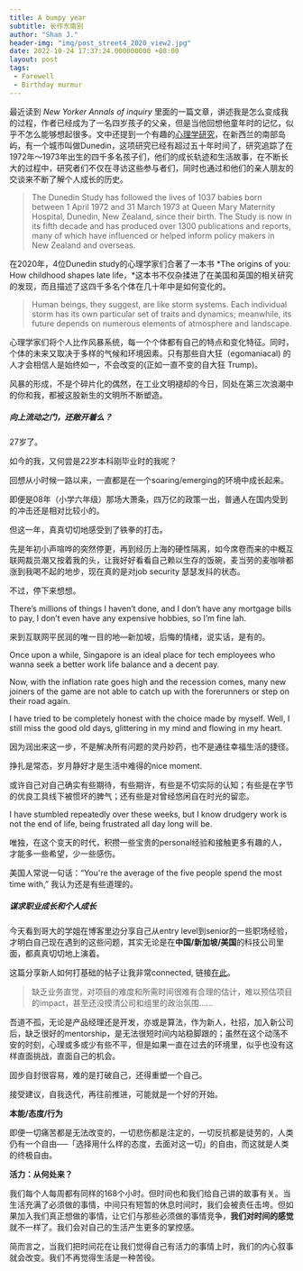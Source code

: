 ```yaml
---
title: A bumpy year
subtitle: 长作东南别
author: "Shan J."
header-img: "img/post_street4_2020_view2.jpg"
date: 2022-10-24 17:37:24.000000000 +08:00
layout: post
tags:
 - Farewell
 - Birthday murmur
---
```


最近读到 *New Yorker Annals of inquiry* 里面的一篇文章，讲述我是怎么变成我的过程，作者已经成为了一名四岁孩子的父亲，但是当他回想他童年时的记忆，似乎不怎么能够想起很多。文中还提到一个有趣的[心理学研究](https://dunedinstudy.otago.ac.nz/about-us)，在新西兰的南部岛屿，有一个城市叫做Dunedin，这项研究已经有超过五十年时间了，研究追踪了在1972年～1973年出生的四千多名孩子们，他们的成长轨迹和生活故事，在不断长大的过程中，研究者们不仅在寻访这些参与者们，同时也通过和他们的亲人朋友的交谈来不断了解个人成长的历史。

> The Dunedin Study has followed the lives of 1037 babies born between 1 April 1972 and 31 March 1973 at Queen Mary Maternity Hospital, Dunedin, New Zealand, since their birth. The Study is now in its fifth decade and has produced over 1300 publications and reports, many of which have influenced or helped inform policy makers in New Zealand and overseas.

在2020年，4位Dunedin study的心理学家们合著了一本书 *The origins of you: How childhood shapes late life，*这本书不仅杂揉进了在美国和英国的相关研究的发现，而且描述了这四千多名个体在几十年中是如何变化的。

> Human beings, they suggest, are like storm systems. Each individual storm has its own particular set of traits and dynamics; meanwhile, its future depends on numerous elements of atmosphere and landscape.

心理学家们将个人比作风暴系统，每一个个体都有自己的特点和变化特征。同时，个体的未来又取决于多样的气候和环境因素。只有那些自大狂（egomaniacal) 的人才会相信人是始终如一，不会改变的(正如一直不变的自大狂 Trump)。

风暴的形成，不是个碎片化的偶然，在工业文明褪却的今日，同处在第三次浪潮中的你和我，都被这股新生的文明所不断塑造。

##### **向上流动之门，还敞开着么？**

27岁了。

如今的我，又何尝是22岁本科刚毕业时的我呢？

回想从小时候一路以来，一直都是在一个soaring/emerging的环境中成长起来。

即便是08年（小学六年级）那场大萧条，四万亿的政策一出，普通人在国内受到的冲击还是相对比较小的。

但这一年，真真切切地感受到了铁拳的打击。

先是年初小声喧哗的突然停更，再到经历上海的硬性隔离，如今席卷而来的中概互联网裁员潮又按着我的头，让我好好看看自己赖以生存的饭碗，麦当劳的麦咖啡都涨到我喝不起的地步，现在真的是对job security 瑟瑟发抖的状态。

不过，停下来想想。

There’s millions of things I haven’t done, and I don’t have any mortgage bills to pay, I don’t even have any expensive hobbies, so I’m fine lah.

来到互联网平民润的唯一目的地—新加坡，后悔的情绪，说实话，是有的。

Once upon a while, Singapore is an ideal place for tech employees who wanna seek a better work life balance and a decent pay.

Now, with the inflation rate goes high and the recession comes, many new joiners of the game are not able to catch up with the forerunners or step on their road again.

I have tried to be completely honest with the choice made by myself. Well, I still miss the good old days, glittering in my mind and flowing in my heart.

因为润出来这一步，不是解决所有问题的灵丹妙药，也不是通往幸福生活的捷径。

挣扎是常态，岁月静好才是生活中难得的nice moment.

或许自己对自己确实有些期待，有些期许，有些是不切实际的认知；有些是在字节的优良工具线下被惯坏的脾气；还有些是对曾经悠闲自在时光的留恋。

I have stumbled repeatedly over these weeks, but I know drudgery work is not the end of life, being frustrated all day long will be.

唯独，在这个变天的时代，积攒一些宝贵的personal经验和接触更多有趣的人，才能多一些希望，少一些感伤。

美国人常说一句话：“You're the average of the five people spend the most time with,” 我认为还是有些道理的。

##### **谋求职业成长和个人成长**

今天看到哥大的学姐在博客里边分享自己从entry level到senior的一些职场经验，才明白自己现在遇到的这些问题，其实无论是在**中国/新加坡/美国**的科技公司里面，都真真切切地上演着。

这篇分享新人如何打基础的帖子让我非常connected, 链接[在此](http://www.juyang.co/【职场分享】新人如何打基础/)。

> 缺乏业务直觉，对项目的难度和所需时间很难有合理的估计，难以预估项目的impact，甚至还没摸清公司和组里的政治氛围……

吾道不孤，无论是产品经理还是开发，亦或是算法，作为新人，社招，加入新公司后，缺乏很好的mentorship，是无法很短时间内站稳脚跟的；虽然在这个动荡不安的时刻，心理或多或少有些不平，但是如果一直在过去的环境里，似乎也没有这样直面挑战，直面自己的机会。

固步自封很容易，难的是打破自己，还得重塑一个自己。

接受建议，自我迭代，再往前推进，可能就是一个好的开始。

**本能/态度/行为**

即便一切痛苦都是无法改变的，一切悲伤都是注定的，一切反抗都是徒劳的，人类仍有一个自由──「选择用什么样的态度，去面对这一切」的自由，而这就是人类的终极自由。

**活力：从何处来？**

我们每个人每周都有同样的168个小时。但时间也和我们给自己讲的故事有关。当生活充满了必须做的事情，中间只有短暂的休息时间时，我们会被责任击垮。但如果加入我们真正想做的事情，让它们与那些必须做的事情竞争，**我们对时间的感觉**就不一样了。我们会对自己的生活产生更多的掌控感。

简而言之，当我们把时间花在让我们觉得自己有活力的事情上时，我们的内心叙事就会改变。我们不再觉得生活是一种苦役。
